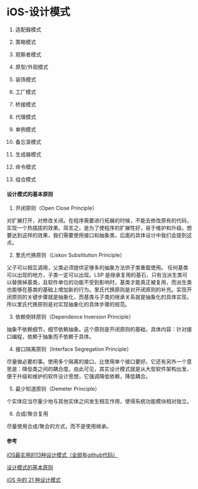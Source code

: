 #  iOS-设计模式

1. 适配器模式

2. 策略模式

3. 观察者模式

4. 原型/外观模式

5. 装饰模式

6. 工厂模式

7. 桥接模式

8. 代理模式

9. 单例模式

10. 备忘录模式

11. 生成器模式

12. 命令模式

13. 组合模式

#### 设计模式的基本原则
1. 开闭原则（Open Close Principle）

对扩展打开，对修改关闭。在程序需要进行拓展的时候，不能去修改原有的代码，实现一个热插拔的效果。简言之，是为了使程序的扩展性好，易于维护和升级。想要达到这样的效果，我们需要使用接口和抽象类，后面的具体设计中我们会提到这点。

2. 里氏代换原则（Liskov Substitution Principle）

父子可以相互调用，父类必须提供足够多的抽象方法供子类重载使用。 任何基类可以出现的地方，子类一定可以出现。LSP 是继承复用的基石，只有当派生类可以替换掉基类，且软件单位的功能不受到影响时，基类才能真正被复用，而派生类也能够在基类的基础上增加新的行为。里氏代换原则是对开闭原则的补充。实现开闭原则的关键步骤就是抽象化，而基类与子类的继承关系就是抽象化的具体实现，所以里氏代换原则是对实现抽象化的具体步骤的规范。

3. 依赖倒转原则（Dependence Inversion Principle）

抽象不依赖细节，细节依赖抽象。这个原则是开闭原则的基础，具体内容：针对接口编程，依赖于抽象而不依赖于具体。

4. 接口隔离原则（Interface Segregation Principle）

尽量做必要的事。使用多个隔离的接口，比使用单个接口要好。它还有另外一个意思是：降低类之间的耦合度。由此可见，其实设计模式就是从大型软件架构出发、便于升级和维护的软件设计思想，它强调降低依赖，降低耦合。

5. 最少知道原则（Demeter Principle）

个实体应当尽量少地与其他实体之间发生相互作用，使得系统功能模块相对独立。

6. 合成/聚合复用

尽量使用合成/聚合的方式，而不是使用继承。


#### 参考
[iOS最实用的13种设计模式（全部有github代码）](https://www.jianshu.com/p/9c4a219e9cf9)

[设计模式的基本原则](https://www.jianshu.com/p/a65c23b1de00)

[iOS 中的 21 种设计模式](https://www.jianshu.com/p/6b302c7fe987)
